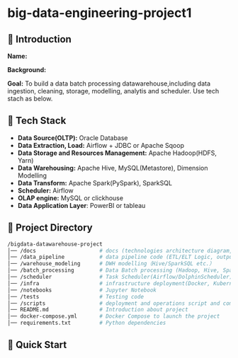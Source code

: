 # big-data-engineering-project1

## 📖 Introduction

**Name:**

**Background:**

**Goal:** To build a data batch processing datawarehouse,including data ingestion, cleaning, storage, modelling, analytis and scheduler. Use tech stach as below.

## 🚀 Tech Stack

- **Data Source(OLTP):** Oracle Database
- **Data Extraction, Load:** Airflow + JDBC or Apache Sqoop
- **Data Storage and Resources Management:** Apache Hadoop(HDFS, Yarn)
- **Data Warehousing:** Apache Hive, MySQL(Metastore), Dimension Modelling
- **Data Transform:** Apache Spark(PySpark), SparkSQL
- **Scheduler:** Airflow
- **OLAP engine:** MySQL or clickhouse
- **Data Application Layer**: PowerBI or tableau

## 📁 Project Directory

```bash
/bigdata-datawarehouse-project
│── /docs                    # docs (technologies architecture diagram, desgin, README)
│── /data_pipeline           # data pipeline code (ETL/ELT Logic, output)
│── /warehouse_modeling      # DWH modelling（Hive/SparkSQL etc.）
│── /batch_processing        # Data Batch processing (Hadoop, Hive, Spark)
│── /scheduler               # Task Scheduler(Airflow/DolphinScheduler)
│── /infra                   # infrastructure deployment(Docker, Kubernetes)
│── /notebooks               # Jupyter Notebook
│── /tests                   # Testing code
│── /scripts                 # deployment and operations script and command
│── README.md                # Introduction about project
│── docker-compose.yml       # Docker Compose to launch the project
│── requirements.txt         # Python dependencies
```

## 💪 Quick Start
